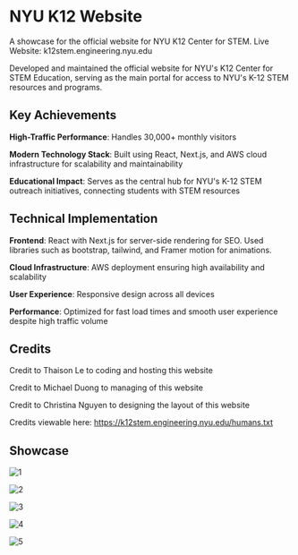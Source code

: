 # NYU K12 Website
A showcase for the official website for NYU K12 Center for STEM.
Live Website: k12stem.engineering.nyu.edu

Developed and maintained the official website for NYU's K12 Center for STEM Education, serving as the main portal for access to NYU's K-12 STEM resources and programs.

## Key Achievements

**High-Traffic Performance**: Handles 30,000+ monthly visitors

**Modern Technology Stack**: Built using React, Next.js, and AWS cloud infrastructure for scalability and maintainability

**Educational Impact**: Serves as the central hub for NYU's K-12 STEM outreach initiatives, connecting students with STEM resources

## Technical Implementation

**Frontend**: React with Next.js for server-side rendering for SEO. Used libraries such as bootstrap, tailwind, and Framer motion for animations.

**Cloud Infrastructure**: AWS deployment ensuring high availability and scalability

**User Experience**: Responsive design across all devices

**Performance**: Optimized for fast load times and smooth user experience despite high traffic volume

## Credits

Credit to Thaison Le to coding and hosting this website

Credit to Michael Duong to managing of this website

Credit to Christina Nguyen to designing the layout of this website

Credits viewable here:
https://k12stem.engineering.nyu.edu/humans.txt

## Showcase

![1](/website1.png)

![2](/website2.png)

![3](/website3.png)

![4](/website4.png)

![5](/website5.png)
